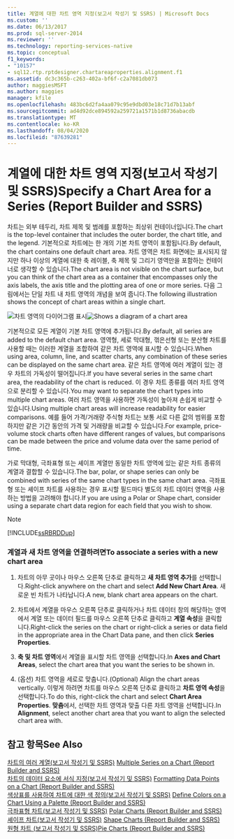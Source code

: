 ```yaml
---
title: 계열에 대한 차트 영역 지정(보고서 작성기 및 SSRS) | Microsoft Docs
ms.custom: ''
ms.date: 06/13/2017
ms.prod: sql-server-2014
ms.reviewer: ''
ms.technology: reporting-services-native
ms.topic: conceptual
f1_keywords:
- "10157"
- sql12.rtp.rptdesigner.chartareaproperties.alignment.f1
ms.assetid: dc3c365b-c263-402a-bf6f-c2a7081db073
author: maggiesMSFT
ms.author: maggies
manager: kfile
ms.openlocfilehash: 483bc6d2fa4aa079c95e9dbd03e18c71d7b13abf
ms.sourcegitcommit: ad4d92dce894592a259721a1571b1d8736abacdb
ms.translationtype: MT
ms.contentlocale: ko-KR
ms.lasthandoff: 08/04/2020
ms.locfileid: "87639281"
---
```

# <a name="specify-a-chart-area-for-a-series-report-builder-and-ssrs"></a><span data-ttu-id="ed1a8-102">계열에 대한 차트 영역 지정(보고서 작성기 및 SSRS)</span><span class="sxs-lookup"><span data-stu-id="ed1a8-102">Specify a Chart Area for a Series (Report Builder and SSRS)</span></span>
  <span data-ttu-id="ed1a8-103">차트는 외부 테두리, 차트 제목 및 범례를 포함하는 최상위 컨테이너입니다.</span><span class="sxs-lookup"><span data-stu-id="ed1a8-103">The chart is the top-level container that includes the outer border, the chart title, and the legend.</span></span> <span data-ttu-id="ed1a8-104">기본적으로 차트에는 한 개의 기본 차트 영역이 포함됩니다.</span><span class="sxs-lookup"><span data-stu-id="ed1a8-104">By default, the chart contains one default chart area.</span></span> <span data-ttu-id="ed1a8-105">차트 영역은 차트 화면에는 표시되지 않지만 하나 이상의 계열에 대한 축 레이블, 축 제목 및 그리기 영역만을 포함하는 컨테이너로 생각할 수 있습니다.</span><span class="sxs-lookup"><span data-stu-id="ed1a8-105">The chart area is not visible on the chart surface, but you can think of the chart area as a container that encompasses only the axis labels, the axis title and the plotting area of one or more series.</span></span> <span data-ttu-id="ed1a8-106">다음 그림에서는 단일 차트 내 차트 영역의 개념을 보여 줍니다.</span><span class="sxs-lookup"><span data-stu-id="ed1a8-106">The following illustration shows the concept of chart areas within a single chart.</span></span>  
  
 <span data-ttu-id="ed1a8-107">![차트 영역의 다이어그램 표시](../media/chartareasdiagram.gif "차트 영역의 다이어그램 표시")</span><span class="sxs-lookup"><span data-stu-id="ed1a8-107">![Shows a diagram of a chart area](../media/chartareasdiagram.gif "Shows a diagram of a chart area")</span></span>  
  
 <span data-ttu-id="ed1a8-108">기본적으로 모든 계열이 기본 차트 영역에 추가됩니다.</span><span class="sxs-lookup"><span data-stu-id="ed1a8-108">By default, all series are added to the default chart area.</span></span> <span data-ttu-id="ed1a8-109">영역형, 세로 막대형, 꺾은선형 또는 분산형 차트를 사용할 때는 이러한 계열을 조합하여 같은 차트 영역에 표시할 수 있습니다.</span><span class="sxs-lookup"><span data-stu-id="ed1a8-109">When using area, column, line, and scatter charts, any combination of these series can be displayed on the same chart area.</span></span> <span data-ttu-id="ed1a8-110">같은 차트 영역에 여러 계열이 있는 경우 차트의 가독성이 떨어집니다.</span><span class="sxs-lookup"><span data-stu-id="ed1a8-110">If you have several series in the same chart area, the readability of the chart is reduced.</span></span> <span data-ttu-id="ed1a8-111">이 경우 차트 종류를 여러 차트 영역으로 분리할 수 있습니다.</span><span class="sxs-lookup"><span data-stu-id="ed1a8-111">You may want to separate the chart types into multiple chart areas.</span></span> <span data-ttu-id="ed1a8-112">여러 차트 영역을 사용하면 가독성이 높아져 손쉽게 비교할 수 있습니다.</span><span class="sxs-lookup"><span data-stu-id="ed1a8-112">Using multiple chart areas will increase readability for easier comparisons.</span></span> <span data-ttu-id="ed1a8-113">예를 들어 가격/거래량 주식형 차트는 보통 서로 다른 값의 범위를 포함하지만 같은 기간 동안의 가격 및 거래량을 비교할 수 있습니다.</span><span class="sxs-lookup"><span data-stu-id="ed1a8-113">For example, price-volume stock charts often have different ranges of values, but comparisons can be made between the price and volume data over the same period of time.</span></span>  
  
 <span data-ttu-id="ed1a8-114">가로 막대형, 극좌표형 또는 셰이프 계열만 동일한 차트 영역에 있는 같은 차트 종류의 계열과 결합할 수 있습니다.</span><span class="sxs-lookup"><span data-stu-id="ed1a8-114">The bar, polar, or shape series can only be combined with series of the same chart types in the same chart area.</span></span> <span data-ttu-id="ed1a8-115">극좌표형 또는 셰이프 차트를 사용하는 경우 표시할 필드마다 별도의 차트 데이터 영역을 사용하는 방법을 고려해야 합니다.</span><span class="sxs-lookup"><span data-stu-id="ed1a8-115">If you are using a Polar or Shape chart, consider using a separate chart data region for each field that you wish to show.</span></span>  
  
> [!NOTE]  
>  [!INCLUDE[ssRBRDDup](../../includes/ssrbrddup-md.md)]  
  
### <a name="to-associate-a-series-with-a-new-chart-area"></a><span data-ttu-id="ed1a8-116">계열과 새 차트 영역을 연결하려면</span><span class="sxs-lookup"><span data-stu-id="ed1a8-116">To associate a series with a new chart area</span></span>  
  
1.  <span data-ttu-id="ed1a8-117">차트의 아무 곳이나 마우스 오른쪽 단추로 클릭하고 **새 차트 영역 추가**를 선택합니다.</span><span class="sxs-lookup"><span data-stu-id="ed1a8-117">Right-click anywhere on the chart and select **Add New Chart Area**.</span></span> <span data-ttu-id="ed1a8-118">새로운 빈 차트가 나타납니다.</span><span class="sxs-lookup"><span data-stu-id="ed1a8-118">A new, blank chart area appears on the chart.</span></span>  
  
2.  <span data-ttu-id="ed1a8-119">차트에서 계열을 마우스 오른쪽 단추로 클릭하거나 차트 데이터 창의 해당하는 영역에서 계열 또는 데이터 필드를 마우스 오른쪽 단추로 클릭하고 **계열 속성**을 클릭합니다.</span><span class="sxs-lookup"><span data-stu-id="ed1a8-119">Right-click the series on the chart or right-click a series or data field in the appropriate area in the Chart Data pane, and then click **Series Properties**.</span></span>  
  
3.  <span data-ttu-id="ed1a8-120">**축 및 차트 영역**에서 계열을 표시할 차트 영역을 선택합니다.</span><span class="sxs-lookup"><span data-stu-id="ed1a8-120">In **Axes and Chart Areas**, select the chart area that you want the series to be shown in.</span></span>  
  
4.  <span data-ttu-id="ed1a8-121">(옵션) 차트 영역을 세로로 맞춥니다.</span><span class="sxs-lookup"><span data-stu-id="ed1a8-121">(Optional) Align the chart areas vertically.</span></span> <span data-ttu-id="ed1a8-122">이렇게 하려면 차트를 마우스 오른쪽 단추로 클릭하고 **차트 영역 속성**을 선택합니다.</span><span class="sxs-lookup"><span data-stu-id="ed1a8-122">To do this, right-click the chart and select **Chart Area Properties**.</span></span> <span data-ttu-id="ed1a8-123">**맞춤**에서, 선택한 차트 영역과 맞출 다른 차트 영역을 선택합니다.</span><span class="sxs-lookup"><span data-stu-id="ed1a8-123">In **Alignment**, select another chart area that you want to align the selected chart area with.</span></span>  
  
## <a name="see-also"></a><span data-ttu-id="ed1a8-124">참고 항목</span><span class="sxs-lookup"><span data-stu-id="ed1a8-124">See Also</span></span>  
 <span data-ttu-id="ed1a8-125">[차트의 여러 계열&#40;보고서 작성기 및 SSRS&#41;](multiple-series-on-a-chart-report-builder-and-ssrs.md) </span><span class="sxs-lookup"><span data-stu-id="ed1a8-125">[Multiple Series on a Chart &#40;Report Builder and SSRS&#41;](multiple-series-on-a-chart-report-builder-and-ssrs.md) </span></span>  
 <span data-ttu-id="ed1a8-126">[차트의 데이터 요소에 서식 지정&#40;보고서 작성기 및 SSRS&#41;](formatting-data-points-on-a-chart-report-builder-and-ssrs.md) </span><span class="sxs-lookup"><span data-stu-id="ed1a8-126">[Formatting Data Points on a Chart &#40;Report Builder and SSRS&#41;](formatting-data-points-on-a-chart-report-builder-and-ssrs.md) </span></span>  
 <span data-ttu-id="ed1a8-127">[색상표를 사용하여 차트에 대한 색 정의&#40;보고서 작성기 및 SSRS&#41;](define-colors-on-a-chart-using-a-palette-report-builder-and-ssrs.md) </span><span class="sxs-lookup"><span data-stu-id="ed1a8-127">[Define Colors on a Chart Using a Palette &#40;Report Builder and SSRS&#41;](define-colors-on-a-chart-using-a-palette-report-builder-and-ssrs.md) </span></span>  
 <span data-ttu-id="ed1a8-128">[극좌표형 차트&#40;보고서 작성기 및 SSRS&#41;](charts-report-builder-and-ssrs.md) </span><span class="sxs-lookup"><span data-stu-id="ed1a8-128">[Polar Charts &#40;Report Builder and SSRS&#41;](charts-report-builder-and-ssrs.md) </span></span>  
 <span data-ttu-id="ed1a8-129">[셰이프 차트&#40;보고서 작성기 및 SSRS&#41;](shape-charts-report-builder-and-ssrs.md) </span><span class="sxs-lookup"><span data-stu-id="ed1a8-129">[Shape Charts &#40;Report Builder and SSRS&#41;](shape-charts-report-builder-and-ssrs.md) </span></span>  
 [<span data-ttu-id="ed1a8-130">원형 차트 &#40;보고서 작성기 및 SSRS&#41;</span><span class="sxs-lookup"><span data-stu-id="ed1a8-130">Pie Charts &#40;Report Builder and SSRS&#41;</span></span>](pie-charts-report-builder-and-ssrs.md)  
  
  
